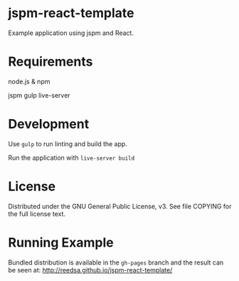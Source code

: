 # jspm-react-template

Example application using jspm and React.

# Requirements

node.js & npm

jspm
gulp
live-server

# Development

Use `gulp` to run linting and build the app.

Run the application with `live-server build`

# License

Distributed under the GNU General Public License, v3. See file COPYING for the full license text.

# Running Example

Bundled distribution is available in the `gh-pages` branch and the result can be seen at:
http://reedsa.github.io/jspm-react-template/
